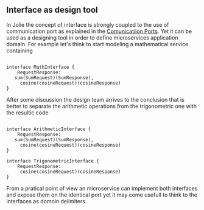 ## Interface as design tool

In Jolie the concept of interface is strongly coupled to the use of communication port as explained in the [Comunicatiion Ports](/documentation/getting_started/comunication_ports.html). Yet it can be used as a designing tool in order to define microservices application domain.
For example let's think to start modeling a mathematical service containing

<pre><code class="language-jolie code">
interface MathInterface {
	RequestResponse:
   sum(SumRequest)(SumResponse),
	 cosine(cosineRequest)(cosineResponse)
}
</code></pre>

After some discussion the design team arrives to the conclusion that is better to separate the arithmetic operations from the trigonometric one with the resultic code  


<pre><code class="language-jolie code">
interface ArithmeticInterface {
	RequestResponse:
   sum(SumRequest)(SumResponse),
	 cosine(cosineRequest)(cosineResponse)
}

interface TrigonometricInterface {
	RequestResponse:
	 cosine(cosineRequest)(cosineResponse)
}
</code></pre>

From a pratical point of view an microservice can implement both interfaces and expose them on the identical port yet it may come usefull to think to the interfaces as domoin delimiters.

